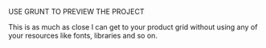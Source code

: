 USE GRUNT TO PREVIEW THE PROJECT

This is as much as close I can get to your product grid without using any of your resources like fonts, libraries and so on.
